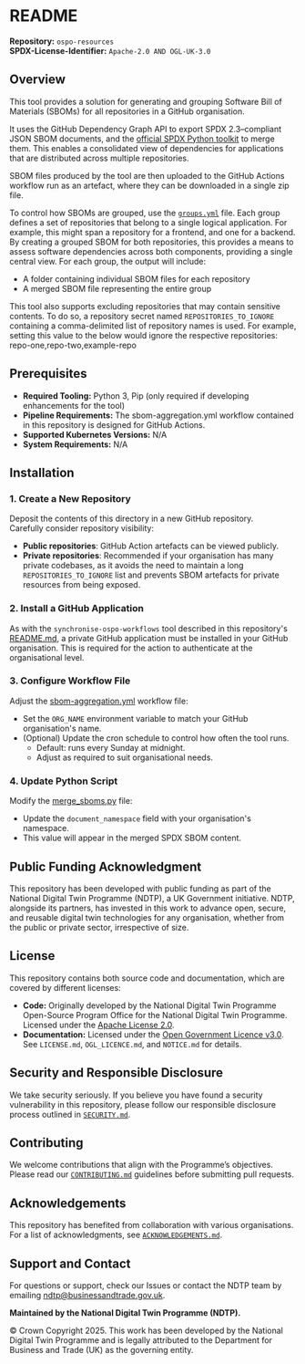 # README  

**Repository:** `ospo-resources`  
**SPDX-License-Identifier:** `Apache-2.0 AND OGL-UK-3.0` 

## Overview

This tool provides a solution for generating and grouping Software Bill of Materials (SBOMs) for all repositories in a GitHub organisation.

It uses the GitHub Dependency Graph API to export SPDX 2.3–compliant JSON SBOM documents, and the [official SPDX Python toolkit](https://github.com/spdx/tools-python) to merge them. This enables a consolidated view of dependencies for applications that are distributed across multiple repositories.

SBOM files produced by the tool are then uploaded to the GitHub Actions workflow run as an artefact, where they can be downloaded in a single zip file.

To control how SBOMs are grouped, use the [`groups.yml`](./groups.yml) file. Each group defines a set of repositories that belong to a single logical application. For example, this might span a repository for a frontend, and one for a backend. By creating a grouped SBOM for both repositories, this provides a means to assess software dependencies across both components, providing a single central view.
 For each group, the output will include:
- A folder containing individual SBOM files for each repository
- A merged SBOM file representing the entire group

This tool also supports excluding repositories that may contain sensitive contents. To do so, a repository secret named `REPOSITORIES_TO_IGNORE` containing a comma-delimited list of repository names is used. For example, setting this value to the below would ignore the respective repositories: repo-one,repo-two,example-repo 

## Prerequisites  

- **Required Tooling:** Python 3, Pip (only required if developing enhancements for the tool) 
- **Pipeline Requirements:** The sbom-aggregation.yml workflow contained in this repository is designed for GitHub Actions.
- **Supported Kubernetes Versions:** N/A  
- **System Requirements:** N/A 

## Installation

### 1. Create a New Repository
Deposit the contents of this directory in a new GitHub repository.  
Carefully consider repository visibility:  

- **Public repositories**: GitHub Action artefacts can be viewed publicly.  
- **Private repositories**: Recommended if your organisation has many private codebases, as it avoids the need to maintain a long `REPOSITORIES_TO_IGNORE` list and prevents SBOM artefacts for private resources from being exposed.

### 2. Install a GitHub Application
As with the `synchronise-ospo-workflows` tool described in this repository's [README.md](../../README.md), a private GitHub application must be installed in your GitHub organisation. This is required for the action to authenticate at the organisational level.

### 3. Configure Workflow File
Adjust the [sbom-aggregation.yml](.github/workflows/sbom-aggregation.yml) workflow file:  

- Set the `ORG_NAME` environment variable to match your GitHub organisation's name.  
- (Optional) Update the cron schedule to control how often the tool runs.  
  - Default: runs every Sunday at midnight.  
  - Adjust as required to suit organisational needs.

### 4. Update Python Script
Modify the [merge_sboms.py](./merge_sboms.py) file:  

- Update the `document_namespace` field with your organisation's namespace.  
- This value will appear in the merged SPDX SBOM content.

## Public Funding Acknowledgment  
This repository has been developed with public funding as part of the National Digital Twin Programme (NDTP), a UK Government initiative. NDTP, alongside its partners, has invested in this work to advance open, secure, and reusable digital twin technologies for any organisation, whether from the public or private sector, irrespective of size.  

## License  
This repository contains both source code and documentation, which are covered by different licenses:  
- **Code:** Originally developed by the National Digital Twin Programme Open-Source Program Office for the National Digital Twin Programme. Licensed under the [Apache License 2.0](../../LICENSE.md).  
- **Documentation:** Licensed under the [Open Government Licence v3.0](../../OGL_LICENCE.md).  
See `LICENSE.md`, `OGL_LICENCE.md`, and `NOTICE.md` for details.  

## Security and Responsible Disclosure  
We take security seriously. If you believe you have found a security vulnerability in this repository, please follow our responsible disclosure process outlined in [`SECURITY.md`](../../SECURITY.md).  

## Contributing  
We welcome contributions that align with the Programme’s objectives. Please read our [`CONTRIBUTING.md`](../../CONTRIBUTING.md) guidelines before submitting pull requests.  

## Acknowledgements  
This repository has benefited from collaboration with various organisations. For a list of acknowledgments, see [`ACKNOWLEDGEMENTS.md`](../../ACKNOWLEDGEMENTS.md).  

## Support and Contact  
For questions or support, check our Issues or contact the NDTP team by emailing ndtp@businessandtrade.gov.uk.

**Maintained by the National Digital Twin Programme (NDTP).**  

© Crown Copyright 2025. This work has been developed by the National Digital Twin Programme and is legally attributed to the Department for Business and Trade (UK) as the governing entity.
